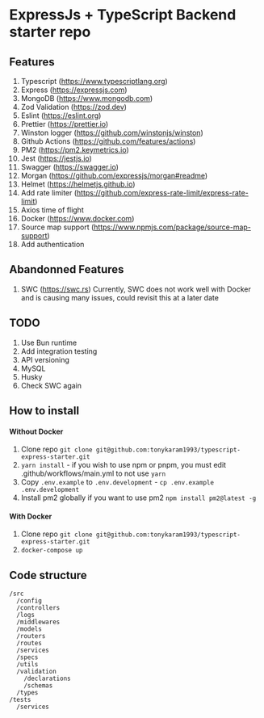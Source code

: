 # ExpressJs + TypeScript Backend starter repo

## Features

1. Typescript (https://www.typescriptlang.org)
1. Express (https://expressjs.com)
1. MongoDB (https://www.mongodb.com)
1. Zod Validation (https://zod.dev)
1. Eslint (https://eslint.org)
1. Prettier (https://prettier.io)
1. Winston logger (https://github.com/winstonjs/winston)
1. Github Actions (https://github.com/features/actions)
1. PM2 (https://pm2.keymetrics.io)
1. Jest (https://jestjs.io)
1. Swagger (https://swagger.io)
1. Morgan (https://github.com/expressjs/morgan#readme)
1. Helmet (https://helmetjs.github.io)
1. Add rate limiter (https://github.com/express-rate-limit/express-rate-limit)
1. Axios time of flight
1. Docker (https://www.docker.com)
1. Source map support (https://www.npmjs.com/package/source-map-support)
1. Add authentication

## Abandonned Features

1. SWC (https://swc.rs)
   Currently, SWC does not work well with Docker and is causing many issues, could revisit this at a later date

## TODO

1. Use Bun runtime
1. Add integration testing
1. API versioning
1. MySQL
1. Husky
1. Check SWC again

## How to install

#### Without Docker

1. Clone repo `git clone git@github.com:tonykaram1993/typescript-express-starter.git`
2. `yarn install` - if you wish to use npm or pnpm, you must edit .github/workflows/main.yml to not use `yarn`
3. Copy `.env.example` to `.env.development` - `cp .env.example .env.development`
4. Install pm2 globally if you want to use pm2 `npm install pm2@latest -g`

#### With Docker

1. Clone repo `git clone git@github.com:tonykaram1993/typescript-express-starter.git`
2. `docker-compose up`

## Code structure

```
/src
  /config
  /controllers
  /logs
  /middlewares
  /models
  /routers
  /routes
  /services
  /specs
  /utils
  /validation
    /declarations
    /schemas
  /types
/tests
  /services
```
